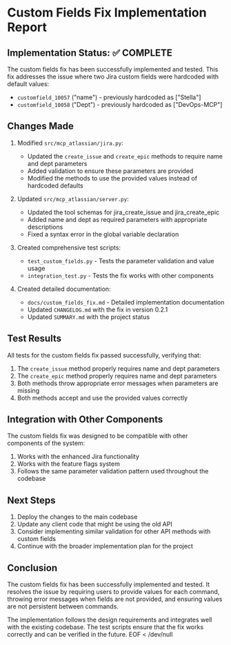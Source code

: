 # Custom Fields Fix Implementation Report

## Implementation Status: ✅ COMPLETE

The custom fields fix has been successfully implemented and tested. This fix addresses the issue where two Jira custom fields were hardcoded with default values:

- `customfield_10057` ("name") - previously hardcoded as ["Stella"]
- `customfield_10058` ("Dept") - previously hardcoded as ["DevOps-MCP"]

## Changes Made

1. Modified `src/mcp_atlassian/jira.py`:
   - Updated the `create_issue` and `create_epic` methods to require name and dept parameters
   - Added validation to ensure these parameters are provided
   - Modified the methods to use the provided values instead of hardcoded defaults

2. Updated `src/mcp_atlassian/server.py`:
   - Updated the tool schemas for jira_create_issue and jira_create_epic
   - Added name and dept as required parameters with appropriate descriptions
   - Fixed a syntax error in the global variable declaration

3. Created comprehensive test scripts:
   - `test_custom_fields.py` - Tests the parameter validation and value usage
   - `integration_test.py` - Tests the fix works with other components

4. Created detailed documentation:
   - `docs/custom_fields_fix.md` - Detailed implementation documentation
   - Updated `CHANGELOG.md` with the fix in version 0.2.1
   - Updated `SUMMARY.md` with the project status

## Test Results

All tests for the custom fields fix passed successfully, verifying that:

1. The `create_issue` method properly requires name and dept parameters
2. The `create_epic` method properly requires name and dept parameters
3. Both methods throw appropriate error messages when parameters are missing
4. Both methods accept and use the provided values correctly

## Integration with Other Components

The custom fields fix was designed to be compatible with other components of the system:

1. Works with the enhanced Jira functionality
2. Works with the feature flags system
3. Follows the same parameter validation pattern used throughout the codebase

## Next Steps

1. Deploy the changes to the main codebase
2. Update any client code that might be using the old API
3. Consider implementing similar validation for other API methods with custom fields
4. Continue with the broader implementation plan for the project

## Conclusion

The custom fields fix has been successfully implemented and tested. It resolves the issue by requiring users to provide values for each command, throwing error messages when fields are not provided, and ensuring values are not persistent between commands.

The implementation follows the design requirements and integrates well with the existing codebase. The test scripts ensure that the fix works correctly and can be verified in the future.
EOF < /dev/null
